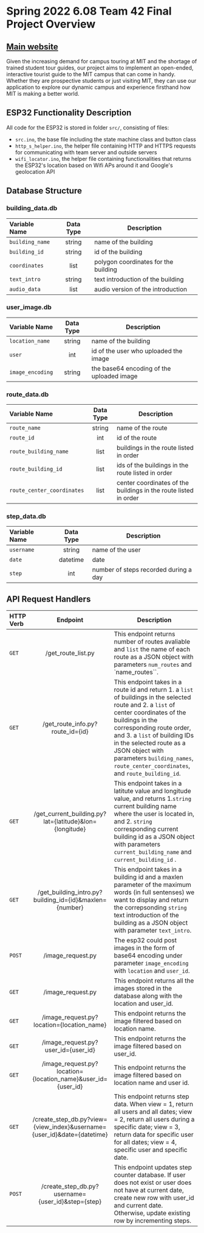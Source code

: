 # Spring 2022 6.08 Team 42 Final Project Overview
## [Main website](https://608dev-2.net/sandbox/sc/team42/608_team42_final/show_photo_website.py)

Given the increasing demand for campus touring at MIT and the shortage of trained student tour guides, our project aims to implement an open-ended, interactive tourist guide to the MIT campus that can come in handy. Whether they are prospective students or just visiting MIT, they can use our application to explore our dynamic campus and experience firsthand how MIT is making a better world.

## ESP32 Functionality Description

All code for the ESP32 is stored in folder ```src/```, consisting of files:
- ```src.ino```, the base file including the state machine class and button class
- ```http_s_helper.ino```, the helper file containing HTTP and HTTPS requests for communicating with team server and outside servers
- ```wifi_locator.ino```, the helper file containing functionalities that returns the ESP32's location based on Wifi APs around it and Google's geolocation API
                    
## Database Structure

### building_data.db
| Variable Name  | Data Type | Description|
| :------------ |:---------------:| -----|
| `building_name`      | string| name of the building |
| `building_id`      | string| id of the building |
| `coordinates`    | list        |   polygon coordinates for the building |
| `text_intro` | string        |  text introduction of the building |
| `audio_data` | list       |  audio version of the introduction |

### user_image.db

| Variable Name  | Data Type | Description|
| :------------ |:---------------:| -----|
| `location_name`      | string| name of the building |
| `user`    | int       |   id of the user who uploaded the image |
| `image_encoding` | string        |  the base64 encoding of the uploaded image |

### route_data.db
| Variable Name  | Data Type | Description|
| :------------ |:---------------:| -----|
| `route_name` | string| name of the route |
| `route_id` | int| id of the route |
| `route_building_name`    | list       |   buildings in the route listed in order |
| `route_building_id` | list        |  ids of the buildings in the route listed in order |
| `route_center_coordinates` | list        |  center coordinates of the buildings in the route listed in order |

### step_data.db
| Variable Name  | Data Type | Description|
| :------------ |:---------------:| -----|
| `username` | string| name of the user |
| `date` | datetime| date |
| `step`    | int       |   number of steps recorded during a day |

## API Request Handlers
| HTTP Verb  | Endpoint | Description|
| :------------ |:---------------:| -----|
| `GET` | /get_route_list.py| This endpoint returns number of routes avaliable and `list` the name of each route as a JSON object with parameters `num_routes` and `name_routes``. |
| `GET` | /get_route_info.py?route_id={id}| This endpoint takes in a route id and return 1. a `list` of buildings in the selected route and 2. a `list` of center coordinates of the buildings in the corresponding route order, and 3. a `list` of building IDs in the selected route as a JSON object with parameters `building_names`, `route_center_coordinates`, and `route_building_id`. |
| `GET` | /get_current_building.py?lat={latitude}&lon={longitude}| This endpoint takes in a latitute value and longitude value, and returns 1.`string` current building name where the user is located in, and 2. `string` corresponding current building id as a JSON object with parameters `current_building_name` and `current_building_id` . |
| `GET` | /get_building_intro.py?building_id={id}&maxlen={number}| This endpoint takes in a building id and a maxlen parameter of the maximum words (in full sentenses) we want to display and return the correpsonding `string` text introduction of the building as a JSON object with parameter `text_intro`. |
| `POST` | /image_request.py | The esp32 could post images in the form of base64 encoding under parameter `image_encoding` with `location` and `user_id`. |
| `GET` | /image_request.py | This endpoint returns all the images stored in the database along with the location and user_id. |
| `GET` | /image_request.py?location={location_name} | This endpoint returns the image filtered based on location name. |
| `GET` | /image_request.py?user_id={user_id} | This endpoint returns the image filtered based on user_id. |
| `GET` | /image_request.py?location={location_name}&user_id={user_id} | This endpoint returns the image filtered based on location name and user id. |
| `GET` | /create_step_db.py?view={view_index}&username={user_id}&date={datetime} | This endpoint returns step data. When view = 1, return all users and all dates; view = 2, return all users during a specific date; view = 3, return data for specific user for all dates; view = 4, specific user and specific date. |
| `POST` | /create_step_db.py?username={user_id}&step={step} | This endpoint updates step counter database. If user does not exist or user does not have at current date, create new row with user_id and current date. Otherwise, update existing row by incrementing steps.|


